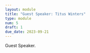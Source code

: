 ```yaml
---
layout: module
title: "Guest Speaker: Titus Winters"
type: module
num: 5
draft: 1
due_date: 2023-09-21
---
```


Guest Speaker.
